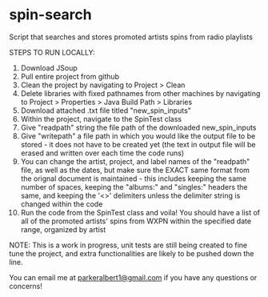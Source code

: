 # spin-search
Script that searches and stores promoted artists spins from radio playlists

STEPS TO RUN LOCALLY:
1. Download JSoup
2. Pull entire project from github
3. Clean the project by navigating to Project > Clean
4. Delete libraries with fixed pathnames from other machines by navigating to Project > Properties > Java Build Path > Libraries
5. Download attached .txt file titled "new_spin_inputs"
6. Within the project, navigate to the SpinTest class
7. Give "readpath" string the file path of the downloaded new_spin_inputs
8. Give "writepath" a file path in which you would like the output file to be stored - it does not have to be created yet 
  (the text in output file will be erased and written over each time the code runs)
9. You can change the artist, project, and label names of the "readpath" file, as well as the dates, but make sure the EXACT same format
   from the orignal document is maintained - this includes keeping the same number of spaces, keeping the "albums:" and "singles:" headers the same,
   and keeping the '<>' delimiters unless the delimiter string is changed within the code
10. Run the code from the SpinTest class and voila! You should have a list of all of the promoted artists' spins from WXPN within the specified 
   date range, organized by artist

NOTE: This is a work in progress, unit tests are still being created to fine tune the project, and extra functionalities are likely to be pushed down the line.

You can email me at parkeralbert1@gmail.com if you have any questions or concerns!
